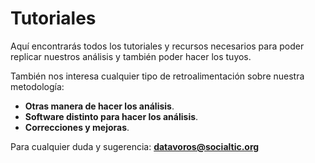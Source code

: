 # Tutoriales

Aquí encontrarás todos los tutoriales y recursos necesarios para poder replicar nuestros análisis y también poder hacer los tuyos.

También nos interesa cualquier tipo de retroalimentación sobre nuestra metodología:   
- **Otras manera de hacer los análisis**.   
- **Software distinto para hacer los análisis**.   
- **Correcciones y mejoras**.     

Para cualquier duda y sugerencia: **datavoros@socialtic.org**

